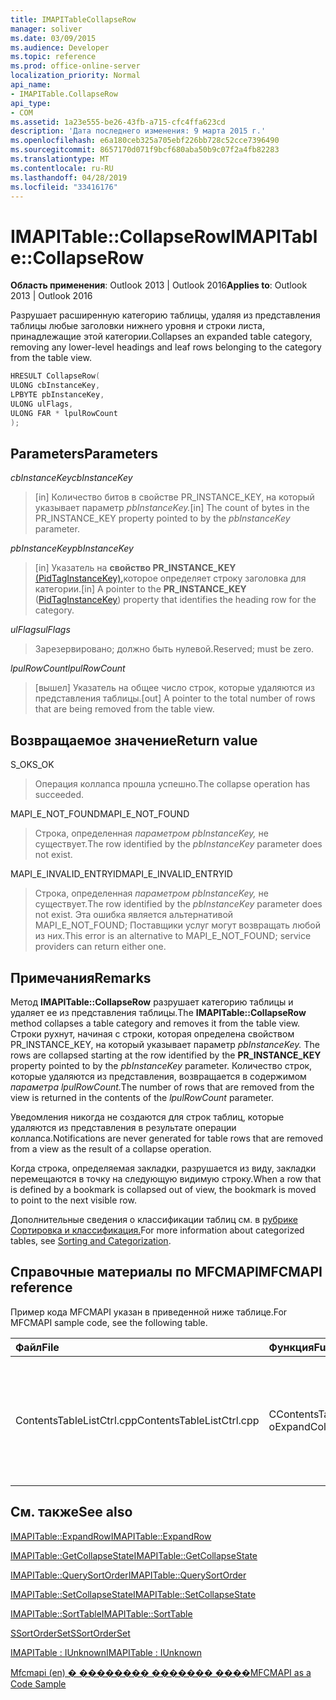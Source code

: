 ```yaml
---
title: IMAPITableCollapseRow
manager: soliver
ms.date: 03/09/2015
ms.audience: Developer
ms.topic: reference
ms.prod: office-online-server
localization_priority: Normal
api_name:
- IMAPITable.CollapseRow
api_type:
- COM
ms.assetid: 1a23e555-be26-43fb-a715-cfc4ffa623cd
description: 'Дата последнего изменения: 9 марта 2015 г.'
ms.openlocfilehash: e6a180ceb325a705ebf226bb728c52cce7396490
ms.sourcegitcommit: 8657170d071f9bcf680aba50b9c07f2a4fb82283
ms.translationtype: MT
ms.contentlocale: ru-RU
ms.lasthandoff: 04/28/2019
ms.locfileid: "33416176"
---
```

# <a name="imapitablecollapserow"></a><span data-ttu-id="32fa6-103">IMAPITable::CollapseRow</span><span class="sxs-lookup"><span data-stu-id="32fa6-103">IMAPITable::CollapseRow</span></span>

  
  
<span data-ttu-id="32fa6-104">**Область применения**: Outlook 2013 | Outlook 2016</span><span class="sxs-lookup"><span data-stu-id="32fa6-104">**Applies to**: Outlook 2013 | Outlook 2016</span></span> 
  
<span data-ttu-id="32fa6-105">Разрушает расширенную категорию таблицы, удаляя из представления таблицы любые заголовки нижнего уровня и строки листа, принадлежащие этой категории.</span><span class="sxs-lookup"><span data-stu-id="32fa6-105">Collapses an expanded table category, removing any lower-level headings and leaf rows belonging to the category from the table view.</span></span>
  
```cpp
HRESULT CollapseRow(
ULONG cbInstanceKey,
LPBYTE pbInstanceKey,
ULONG ulFlags,
ULONG FAR * lpulRowCount
);
```

## <a name="parameters"></a><span data-ttu-id="32fa6-106">Parameters</span><span class="sxs-lookup"><span data-stu-id="32fa6-106">Parameters</span></span>

 <span data-ttu-id="32fa6-107">_cbInstanceKey_</span><span class="sxs-lookup"><span data-stu-id="32fa6-107">_cbInstanceKey_</span></span>
  
> <span data-ttu-id="32fa6-108">[in] Количество битов в свойстве PR_INSTANCE_KEY, на который указывает параметр _pbInstanceKey._</span><span class="sxs-lookup"><span data-stu-id="32fa6-108">[in] The count of bytes in the PR_INSTANCE_KEY property pointed to by the  _pbInstanceKey_ parameter.</span></span> 
    
 <span data-ttu-id="32fa6-109">_pbInstanceKey_</span><span class="sxs-lookup"><span data-stu-id="32fa6-109">_pbInstanceKey_</span></span>
  
> <span data-ttu-id="32fa6-110">[in] Указатель на **свойство PR_INSTANCE_KEY** [(PidTagInstanceKey),](pidtaginstancekey-canonical-property.md)которое определяет строку заголовка для категории.</span><span class="sxs-lookup"><span data-stu-id="32fa6-110">[in] A pointer to the **PR_INSTANCE_KEY** ([PidTagInstanceKey](pidtaginstancekey-canonical-property.md)) property that identifies the heading row for the category.</span></span> 
    
 <span data-ttu-id="32fa6-111">_ulFlags_</span><span class="sxs-lookup"><span data-stu-id="32fa6-111">_ulFlags_</span></span>
  
> <span data-ttu-id="32fa6-112">Зарезервировано; должно быть нулевой.</span><span class="sxs-lookup"><span data-stu-id="32fa6-112">Reserved; must be zero.</span></span>
    
 <span data-ttu-id="32fa6-113">_lpulRowCount_</span><span class="sxs-lookup"><span data-stu-id="32fa6-113">_lpulRowCount_</span></span>
  
> <span data-ttu-id="32fa6-114">[вышел] Указатель на общее число строк, которые удаляются из представления таблицы.</span><span class="sxs-lookup"><span data-stu-id="32fa6-114">[out] A pointer to the total number of rows that are being removed from the table view.</span></span>
    
## <a name="return-value"></a><span data-ttu-id="32fa6-115">Возвращаемое значение</span><span class="sxs-lookup"><span data-stu-id="32fa6-115">Return value</span></span>

<span data-ttu-id="32fa6-116">S_OK</span><span class="sxs-lookup"><span data-stu-id="32fa6-116">S_OK</span></span> 
  
> <span data-ttu-id="32fa6-117">Операция коллапса прошла успешно.</span><span class="sxs-lookup"><span data-stu-id="32fa6-117">The collapse operation has succeeded.</span></span>
    
<span data-ttu-id="32fa6-118">MAPI_E_NOT_FOUND</span><span class="sxs-lookup"><span data-stu-id="32fa6-118">MAPI_E_NOT_FOUND</span></span> 
  
> <span data-ttu-id="32fa6-119">Строка, определенная  _параметром pbInstanceKey,_ не существует.</span><span class="sxs-lookup"><span data-stu-id="32fa6-119">The row identified by the  _pbInstanceKey_ parameter does not exist.</span></span> 
    
<span data-ttu-id="32fa6-120">MAPI_E_INVALID_ENTRYID</span><span class="sxs-lookup"><span data-stu-id="32fa6-120">MAPI_E_INVALID_ENTRYID</span></span> 
  
> <span data-ttu-id="32fa6-121">Строка, определенная  _параметром pbInstanceKey,_ не существует.</span><span class="sxs-lookup"><span data-stu-id="32fa6-121">The row identified by the  _pbInstanceKey_ parameter does not exist.</span></span> <span data-ttu-id="32fa6-122">Эта ошибка является альтернативой MAPI_E_NOT_FOUND; Поставщики услуг могут возвращать любой из них.</span><span class="sxs-lookup"><span data-stu-id="32fa6-122">This error is an alternative to MAPI_E_NOT_FOUND; service providers can return either one.</span></span> 
    
## <a name="remarks"></a><span data-ttu-id="32fa6-123">Примечания</span><span class="sxs-lookup"><span data-stu-id="32fa6-123">Remarks</span></span>

<span data-ttu-id="32fa6-124">Метод **IMAPITable::CollapseRow** разрушает категорию таблицы и удаляет ее из представления таблицы.</span><span class="sxs-lookup"><span data-stu-id="32fa6-124">The **IMAPITable::CollapseRow** method collapses a table category and removes it from the table view.</span></span> <span data-ttu-id="32fa6-125">Строки рухнут, начиная с строки, которая определена свойством PR_INSTANCE_KEY, на который указывает параметр _pbInstanceKey._ </span><span class="sxs-lookup"><span data-stu-id="32fa6-125">The rows are collapsed starting at the row identified by the **PR_INSTANCE_KEY** property pointed to by the  _pbInstanceKey_ parameter.</span></span> <span data-ttu-id="32fa6-126">Количество строк, которые удаляются из представления, возвращается в содержимом _параметра lpulRowCount._</span><span class="sxs-lookup"><span data-stu-id="32fa6-126">The number of rows that are removed from the view is returned in the contents of the  _lpulRowCount_ parameter.</span></span> 
  
<span data-ttu-id="32fa6-127">Уведомления никогда не создаются для строк таблиц, которые удаляются из представления в результате операции коллапса.</span><span class="sxs-lookup"><span data-stu-id="32fa6-127">Notifications are never generated for table rows that are removed from a view as the result of a collapse operation.</span></span> 
  
<span data-ttu-id="32fa6-128">Когда строка, определяемая закладки, разрушается из виду, закладки перемещаются в точку на следующую видимую строку.</span><span class="sxs-lookup"><span data-stu-id="32fa6-128">When a row that is defined by a bookmark is collapsed out of view, the bookmark is moved to point to the next visible row.</span></span> 
  
<span data-ttu-id="32fa6-129">Дополнительные сведения о классификации таблиц см. в [рубрике Сортировка и классификация.](sorting-and-categorization.md)</span><span class="sxs-lookup"><span data-stu-id="32fa6-129">For more information about categorized tables, see [Sorting and Categorization](sorting-and-categorization.md).</span></span>
  
## <a name="mfcmapi-reference"></a><span data-ttu-id="32fa6-130">Справочные материалы по MFCMAPI</span><span class="sxs-lookup"><span data-stu-id="32fa6-130">MFCMAPI reference</span></span>

<span data-ttu-id="32fa6-131">Пример кода MFCMAPI указан в приведенной ниже таблице.</span><span class="sxs-lookup"><span data-stu-id="32fa6-131">For MFCMAPI sample code, see the following table.</span></span>
  
|<span data-ttu-id="32fa6-132">**Файл**</span><span class="sxs-lookup"><span data-stu-id="32fa6-132">**File**</span></span>|<span data-ttu-id="32fa6-133">**Функция**</span><span class="sxs-lookup"><span data-stu-id="32fa6-133">**Function**</span></span>|<span data-ttu-id="32fa6-134">**Примечание**</span><span class="sxs-lookup"><span data-stu-id="32fa6-134">**Comment**</span></span>|
|:-----|:-----|:-----|
|<span data-ttu-id="32fa6-135">ContentsTableListCtrl.cpp</span><span class="sxs-lookup"><span data-stu-id="32fa6-135">ContentsTableListCtrl.cpp</span></span>  <br/> |<span data-ttu-id="32fa6-136">CContentsTableListCtrl::D oExpandCollapse</span><span class="sxs-lookup"><span data-stu-id="32fa6-136">CContentsTableListCtrl::DoExpandCollapse</span></span>  <br/> |<span data-ttu-id="32fa6-137">MFCMAPI использует **метод IMAPITable::CollapseRow** для обрушения категории таблицы.</span><span class="sxs-lookup"><span data-stu-id="32fa6-137">MFCMAPI uses the **IMAPITable::CollapseRow** method to collapse a table category.</span></span>  <br/> |
   
## <a name="see-also"></a><span data-ttu-id="32fa6-138">См. также</span><span class="sxs-lookup"><span data-stu-id="32fa6-138">See also</span></span>



[<span data-ttu-id="32fa6-139">IMAPITable::ExpandRow</span><span class="sxs-lookup"><span data-stu-id="32fa6-139">IMAPITable::ExpandRow</span></span>](imapitable-expandrow.md)
  
[<span data-ttu-id="32fa6-140">IMAPITable::GetCollapseState</span><span class="sxs-lookup"><span data-stu-id="32fa6-140">IMAPITable::GetCollapseState</span></span>](imapitable-getcollapsestate.md)
  
[<span data-ttu-id="32fa6-141">IMAPITable::QuerySortOrder</span><span class="sxs-lookup"><span data-stu-id="32fa6-141">IMAPITable::QuerySortOrder</span></span>](imapitable-querysortorder.md)
  
[<span data-ttu-id="32fa6-142">IMAPITable::SetCollapseState</span><span class="sxs-lookup"><span data-stu-id="32fa6-142">IMAPITable::SetCollapseState</span></span>](imapitable-setcollapsestate.md)
  
[<span data-ttu-id="32fa6-143">IMAPITable::SortTable</span><span class="sxs-lookup"><span data-stu-id="32fa6-143">IMAPITable::SortTable</span></span>](imapitable-sorttable.md)
  
[<span data-ttu-id="32fa6-144">SSortOrderSet</span><span class="sxs-lookup"><span data-stu-id="32fa6-144">SSortOrderSet</span></span>](ssortorderset.md)
  
[<span data-ttu-id="32fa6-145">IMAPITable : IUnknown</span><span class="sxs-lookup"><span data-stu-id="32fa6-145">IMAPITable : IUnknown</span></span>](imapitableiunknown.md)


[<span data-ttu-id="32fa6-146">Mfcmapi (en) � �������� ������� ����</span><span class="sxs-lookup"><span data-stu-id="32fa6-146">MFCMAPI as a Code Sample</span></span>](mfcmapi-as-a-code-sample.md)

